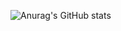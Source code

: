 ![Anurag's GitHub stats](https://github-readme-stats.vercel.app/api?username=Zo0med&show_icons=true&theme=tokyonight&count_private=true)

